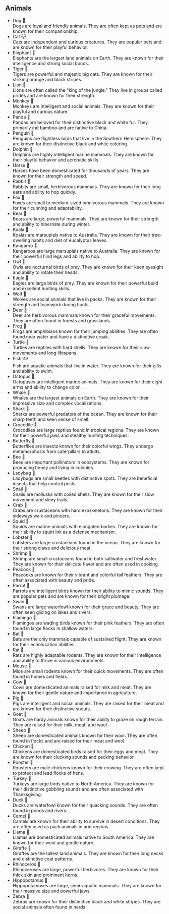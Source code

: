 ## Animals
- Dog 🐶  
  Dogs are loyal and friendly animals. They are often kept as pets and are known for their companionship.
- Cat 🐱  
  Cats are independent and curious creatures. They are popular pets and are known for their playful behavior.
- Elephant 🐘  
  Elephants are the largest land animals on Earth. They are known for their intelligence and strong social bonds.
- Tiger 🐅  
  Tigers are powerful and majestic big cats. They are known for their striking orange and black stripes.
- Lion 🦁  
  Lions are often called the "king of the jungle." They live in groups called prides and are known for their strength.
- Monkey 🐒  
  Monkeys are intelligent and social animals. They are known for their playful and curious nature.
- Panda 🐼  
  Pandas are beloved for their distinctive black and white fur. They primarily eat bamboo and are native to China.
- Penguin 🐧  
  Penguins are flightless birds that live in the Southern Hemisphere. They are known for their distinctive black and white coloring.
- Dolphin 🐬  
  Dolphins are highly intelligent marine mammals. They are known for their playful behavior and acrobatic skills.
- Horse 🐴  
  Horses have been domesticated for thousands of years. They are known for their strength and speed.
- Rabbit 🐰  
  Rabbits are small, herbivorous mammals. They are known for their long ears and ability to hop quickly.
- Fox 🦊  
  Foxes are small to medium-sized omnivorous mammals. They are known for their cunning and adaptability.
- Bear 🐻  
  Bears are large, powerful mammals. They are known for their strength and ability to hibernate during winter.
- Koala 🐨  
  Koalas are marsupials native to Australia. They are known for their tree-dwelling habits and diet of eucalyptus leaves.
- Kangaroo 🦘  
  Kangaroos are large marsupials native to Australia. They are known for their powerful hind legs and ability to hop.
- Owl 🦉  
  Owls are nocturnal birds of prey. They are known for their keen eyesight and ability to rotate their heads.
- Eagle 🦅  
  Eagles are large birds of prey. They are known for their powerful build and excellent hunting skills.
- Wolf 🐺  
  Wolves are social animals that live in packs. They are known for their strength and teamwork during hunts.
- Deer 🦌  
  Deer are herbivorous mammals known for their graceful movements. They are often found in forests and grasslands.
- Frog 🐸  
  Frogs are amphibians known for their jumping abilities. They are often found near water and have a distinctive croak.
- Turtle 🐢  
  Turtles are reptiles with hard shells. They are known for their slow movements and long lifespans.
- Fish 🐟  
  Fish are aquatic animals that live in water. They are known for their gills and ability to swim.
- Octopus 🐙  
  Octopuses are intelligent marine animals. They are known for their eight arms and ability to change color.
- Whale 🐋  
  Whales are the largest animals on Earth. They are known for their impressive size and complex vocalizations.
- Shark 🦈  
  Sharks are powerful predators of the ocean. They are known for their sharp teeth and keen sense of smell.
- Crocodile 🐊  
  Crocodiles are large reptiles found in tropical regions. They are known for their powerful jaws and stealthy hunting techniques.
- Butterfly 🦋  
  Butterflies are insects known for their colorful wings. They undergo metamorphosis from caterpillars to adults.
- Bee 🐝  
  Bees are important pollinators in ecosystems. They are known for producing honey and living in colonies.
- Ladybug 🐞  
  Ladybugs are small beetles with distinctive spots. They are beneficial insects that help control pests.
- Snail 🐌  
  Snails are mollusks with coiled shells. They are known for their slow movement and slimy trails.
- Crab 🦀  
  Crabs are crustaceans with hard exoskeletons. They are known for their sideways walk and pincers.
- Squid 🦑  
  Squids are marine animals with elongated bodies. They are known for their ability to squirt ink as a defense mechanism.
- Lobster 🦞  
  Lobsters are large crustaceans found in the ocean. They are known for their strong claws and delicious meat.
- Shrimp 🦐  
  Shrimp are small crustaceans found in both saltwater and freshwater. They are known for their delicate flavor and are often used in cooking.
- Peacock 🦚  
  Peacocks are known for their vibrant and colorful tail feathers. They are often associated with beauty and pride.
- Parrot 🦜  
  Parrots are intelligent birds known for their ability to mimic sounds. They are popular pets and are known for their bright plumage.
- Swan 🦢  
  Swans are large waterfowl known for their grace and beauty. They are often seen gliding on lakes and rivers.
- Flamingo 🦩  
  Flamingos are wading birds known for their pink feathers. They are often found in large flocks in shallow waters.
- Bat 🦇  
  Bats are the only mammals capable of sustained flight. They are known for their echolocation abilities.
- Rat 🐀  
  Rats are highly adaptable rodents. They are known for their intelligence and ability to thrive in various environments.
- Mouse 🐁  
  Mice are small rodents known for their quick movements. They are often found in homes and fields.
- Cow 🐄  
  Cows are domesticated animals raised for milk and meat. They are known for their gentle nature and importance in agriculture.
- Pig 🐖  
  Pigs are intelligent and social animals. They are raised for their meat and are known for their distinctive snouts.
- Goat 🐐  
  Goats are hardy animals known for their ability to graze on rough terrain. They are raised for their milk, meat, and wool.
- Sheep 🐑  
  Sheep are domesticated animals known for their wool. They are often found in flocks and are raised for their meat and wool.
- Chicken 🐔  
  Chickens are domesticated birds raised for their eggs and meat. They are known for their clucking sounds and pecking behavior.
- Rooster 🐓  
  Roosters are male chickens known for their crowing. They are often kept to protect and lead flocks of hens.
- Turkey 🦃  
  Turkeys are large birds native to North America. They are known for their distinctive gobbling sounds and are often associated with Thanksgiving.
- Duck 🦆  
  Ducks are waterfowl known for their quacking sounds. They are often found in ponds and rivers.
- Camel 🐫  
  Camels are known for their ability to survive in desert conditions. They are often used as pack animals in arid regions.
- Llama 🦙  
  Llamas are domesticated animals native to South America. They are known for their wool and gentle nature.
- Giraffe 🦒  
  Giraffes are the tallest land animals. They are known for their long necks and distinctive coat patterns.
- Rhinoceros 🦏  
  Rhinoceroses are large, powerful herbivores. They are known for their thick skin and prominent horns.
- Hippopotamus 🦛  
  Hippopotamuses are large, semi-aquatic mammals. They are known for their massive size and powerful jaws.
- Zebra 🦓  
  Zebras are known for their distinctive black and white stripes. They are social animals often found in herds.